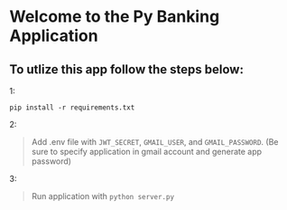 # Welcome to the Py Banking Application

## To utlize this app follow the steps below:

1:

```shell
pip install -r requirements.txt
```

2:

> Add .env file with `JWT_SECRET`, `GMAIL_USER`, and `GMAIL_PASSWORD`. (Be sure to specify application in gmail account and generate app password)

3:

> Run application with `python server.py`
